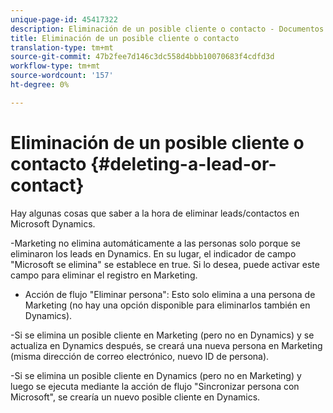 ```yaml
---
unique-page-id: 45417322
description: Eliminación de un posible cliente o contacto - Documentos de marketing - Documentación del producto
title: Eliminación de un posible cliente o contacto
translation-type: tm+mt
source-git-commit: 47b2fee7d146c3dc558d4bbb10070683f4cdfd3d
workflow-type: tm+mt
source-wordcount: '157'
ht-degree: 0%

---
```



# Eliminación de un posible cliente o contacto {#deleting-a-lead-or-contact}

Hay algunas cosas que saber a la hora de eliminar leads/contactos en Microsoft Dynamics.

-Marketing no elimina automáticamente a las personas solo porque se eliminaron los leads en Dynamics. En su lugar, el indicador de campo &quot;Microsoft se elimina&quot; se establece en true. Si lo desea, puede activar este campo para eliminar el registro en Marketing.

- Acción de flujo &quot;Eliminar persona&quot;: Esto solo elimina a una persona de Marketing (no hay una opción disponible para eliminarlos también en Dynamics).

-Si se elimina un posible cliente en Marketing (pero no en Dynamics) y se actualiza en Dynamics después, se creará una nueva persona en Marketing (misma dirección de correo electrónico, nuevo ID de persona).

-Si se elimina un posible cliente en Dynamics (pero no en Marketing) y luego se ejecuta mediante la acción de flujo &quot;Sincronizar persona con Microsoft&quot;, se crearía un nuevo posible cliente en Dynamics.
